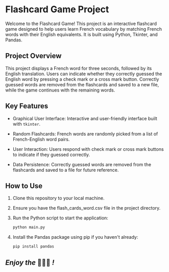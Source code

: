 # Flashcard Game Project

Welcome to the Flashcard Game! This project is an interactive flashcard game designed to help users learn French vocabulary by matching French words with their English equivalents. It is built using Python, Tkinter, and Pandas.

## Project Overview

This project displays a French word for three seconds, followed by its English translation. Users can indicate whether they correctly guessed the English word by pressing a check mark or a cross mark button. Correctly guessed words are removed from the flashcards and saved to a new file, while the game continues with the remaining words.

## Key Features

- Graphical User Interface: Interactive and user-friendly interface built with `tkinter`.

- Random Flashcards: French words are randomly picked from a list of French-English word pairs.

- User Interaction: Users respond with check mark or cross mark buttons to indicate if they guessed correctly.

- Data Persistence: Correctly guessed words are removed from the flashcards and saved to a file for future reference.

## How to Use

1. Clone this repository to your local machine.

2. Ensure you have the flash_cards_word.csv file in the project directory.

3. Run the Python script to start the application:
    ```bash
    python main.py
    ```

4. Install the Pandas package using pip if you haven't already:
    ```bash
    pip install pandas
    ```

## *Enjoy the* 🤹🏻‍♀️ *!*